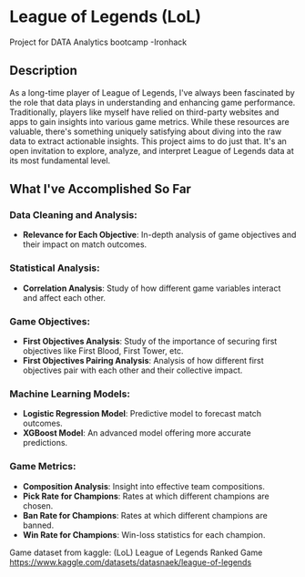 # League of Legends (LoL)
Project for DATA Analytics bootcamp -Ironhack

## Description
As a long-time player of League of Legends, I've always been fascinated by the role that data plays in understanding and enhancing game performance. Traditionally, players like myself have relied on third-party websites and apps to gain insights into various game metrics. While these resources are valuable, there's something uniquely satisfying about diving into the raw data to extract actionable insights.
This project aims to do just that. It's an open invitation to explore, analyze, and interpret League of Legends data at its most fundamental level.

## What I've Accomplished So Far

### Data Cleaning and Analysis:
- **Relevance for Each Objective**: In-depth analysis of game objectives and their impact on match outcomes.
  
### Statistical Analysis:
- **Correlation Analysis**: Study of how different game variables interact and affect each other.

### Game Objectives:
- **First Objectives Analysis**: Study of the importance of securing first objectives like First Blood, First Tower, etc.
- **First Objectives Pairing Analysis**: Analysis of how different first objectives pair with each other and their collective impact.
  
### Machine Learning Models:
- **Logistic Regression Model**: Predictive model to forecast match outcomes.
- **XGBoost Model**: An advanced model offering more accurate predictions.
  
### Game Metrics:
- **Composition Analysis**: Insight into effective team compositions.
- **Pick Rate for Champions**: Rates at which different champions are chosen.
- **Ban Rate for Champions**: Rates at which different champions are banned.
- **Win Rate for Champions**: Win-loss statistics for each champion.

Game dataset from kaggle:
(LoL) League of Legends Ranked Game
https://www.kaggle.com/datasets/datasnaek/league-of-legends
